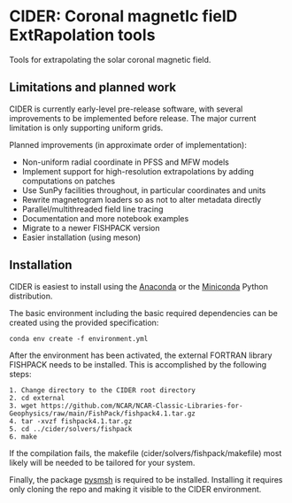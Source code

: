 CIDER: Coronal magnetIc fielD ExtRapolation tools
=================================================

Tools for extrapolating the solar coronal magnetic field.


Limitations and planned work
----------------------------

CIDER is currently early-level pre-release software, with several improvements to be implemented before release.
The major current limitation is only supporting uniform grids.

Planned improvements (in approximate order of implementation):

  * Non-uniform radial coordinate in PFSS and MFW models
  * Implement support for high-resolution extrapolations by adding computations on patches
  * Use SunPy facilities throughout, in particular coordinates and units 
  * Rewrite magnetogram loaders so as not to alter metadata directly
  * Parallel/multithreaded field line tracing
  * Documentation and more notebook examples
  * Migrate to a newer FISHPACK version
  * Easier installation (using meson)


Installation
------------

CIDER is easiest to install using the [Anaconda](https://www.anaconda.com/) or
the [Miniconda](https://conda.io/miniconda.html) Python distribution.

The basic environment including the basic required dependencies can be created using 
the provided specification:

    conda env create -f environment.yml

After the environment has been activated, the external FORTRAN library FISHPACK needs to be
installed. This is accomplished by the following steps:

    1. Change directory to the CIDER root directory
    2. cd external
    3. wget https://github.com/NCAR/NCAR-Classic-Libraries-for-Geophysics/raw/main/FishPack/fishpack4.1.tar.gz
    4. tar -xvzf fishpack4.1.tar.gz
    5. cd ../cider/solvers/fishpack
    6. make

If the compilation fails, the makefile (cider/solvers/fishpack/makefile) most likely will be needed to be tailored
for your system.

Finally, the package [pysmsh](https://github.com/jpomoell/pysmsh) is required to be installed.
Installing it requires only cloning the repo and making it visible to the CIDER environment.